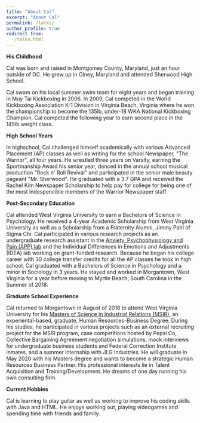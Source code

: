 ```yaml
---
title: "About Cal"
excerpt: "About Cal"
permalink: /talks/
author_profile: true
redirect from: 
  -/talks.html
---
```



**His Childhood**

Cal was born and raised in Montgomey County, Maryland, just an hour outside of DC. He grew up in Olney, Maryland and attended Sherwood High School.  


Cal swam on his local summer swim team for eight years and began training in Muy Tai Kickboxing in 2006. In 2009, Cal competed in the World Kickboxing Association K-1 Division in Virginia Beach, Virginia where he won the championship to become the 135lb, under-18 WKA National Kickboxing Champion. Cal competed the following year to earn second place in the 145lb weight class. 


**High School Years**

In highschool, Cal challenged himself academically with various Advanced Placement (AP) classes as well as writing for the school Newspaper, "The Warrior", all four years. He wrestled three years on Varsity, earning the Sportmanship Award his senior year, danced in the annual school musical production "Rock n' Roll Revival" and participated in the senior male beauty pageant "Mr. Sherwood". He graduated with a 3.7 GPA and received the Rachel Kim Newspaper Scholarship to help pay for college for being one of the most indespencible members of the Warrior Newspaper staff.   

**Post-Secondary Education**

Cal attended West Virginia University to earn a Bachelors of Science in Psychology. He received a 4-year Academic Scholarship from West Virginia University as well as a Scholarship from a Fraternity Alumni, Jimmy Pahl of Sigma Chi. Cal participated in various research projects as an undergraduate research assistant in the [Anxiety, Psychophysiology and Pain (APP) lab](https://danielmcneil.faculty.wvu.edu/applaboratory " ") and the Individual Differences in Emotions and Adjustments (IDEA) lab working on grant-funded research. Because he began his college career with 30 college transfer credits for all the AP classes he took in high school, Cal graduated with a Bachelors of Science in Psychology and a minor in Sociology in 3 years. He stayed and worked in Morgantown, West Virginia for a year before moving to Myrtle Beach, South Carolina in the Summer of 2018. 

**Graduate School Experience**

Cal returned to Morgantown in August of 2018 to attend West Virginia University for his [Masters of Science in Industrial Relations (MSIR)](https://business.wvu.edu/academics/management-department/ms-industrial-relations " "), an experiental-based, graduate, Human Resources-Business Degree. During his studies, he participated in various projects such as an external recruiting project for the MSIR program, case competitions hosted by Pepsi Co, Collective Bargaining Agreement negotiation simulations, mock interviews for undergraduate business students and Federal Correction Institute inmates, and a summer internship with JLG Industries. He will graduate in May 2020 with his Masters degree and wants to become a strategic Human Resources Business Partner. His professional interests lie in Talent Acquisition and Training/Development. He dreams of one day running his own consulting firm.  

**Current Hobbies**

Cal is learning to play guitar as well as working to improve his coding skills with Java and HTML. He enjoys working out, playing videogames and spending time with friends and family. 


